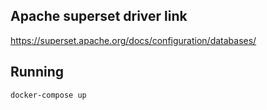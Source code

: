 ## Apache superset driver link

https://superset.apache.org/docs/configuration/databases/

## Running

`docker-compose up`
